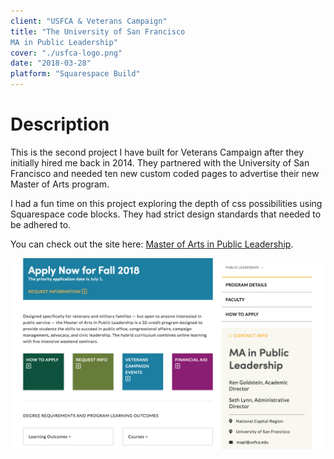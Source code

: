 ```yaml
---
client: "USFCA & Veterans Campaign"
title: "The University of San Francisco
MA in Public Leadership"
cover: "./usfca-logo.png"
date: "2018-03-28"
platform: "Squarespace Build"
---
```


# Description

This is the second project I have built for Veterans Campaign after they initially hired me back in 2014. They partnered with the University of San Francisco and needed ten new custom coded pages to advertise their new Master of Arts program.

I had a fun time on this project exploring the depth of css possibilities using Squarespace code blocks. They had strict design standards that needed to be adhered to.

You can check out the site here: [Master of Arts in Public Leadership](http://www.veteranscampaign.org/masters).

[![](./usfca.png)](http://www.veteranscampaign.org/masters)
